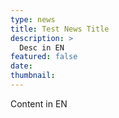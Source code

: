```yaml
---
type: news
title: Test News Title
description: >
  Desc in EN
featured: false
date: 
thumbnail: 
---
```


Content in EN